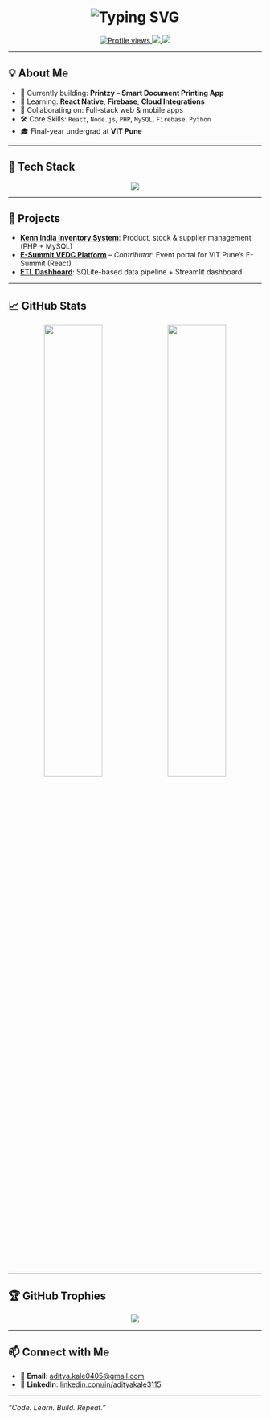<!-- Typing animation intro -->
<h1 align="center">
  <img src="https://readme-typing-svg.demolab.com?font=Fira+Code&pause=1000&center=true&width=435&lines=Hi%2C+I'm+Aditya+Kale+%F0%9F%91%8B;3rd+Year+Student+%7C+Full+Stack+Dev;ML+Enthusiast+%7C+Tech+Builder" alt="Typing SVG" />
</h1>

<p align="center">
  <a href="https://github.com/adityakale3115">
    <img src="https://komarev.com/ghpvc/?username=adityakale3115&style=flat-square&color=blue" alt="Profile views" />
  </a>
  <a href="https://www.linkedin.com/in/aditya-kale-750511285/">
    <img src="https://img.shields.io/badge/LinkedIn-Aditya_Kale-blue?logo=linkedin" />
  </a>
  <a href="mailto:aditya.kale0405@gmail.com">
    <img src="https://img.shields.io/badge/Email-Say%20Hi!-red?logo=gmail" />
  </a>
</p>

---

## 💡 About Me

- 🔭 Currently building: **Printzy – Smart Document Printing App**
- 🧠 Learning: **React Native**, **Firebase**, **Cloud Integrations**
- 🤝 Collaborating on: Full-stack web & mobile apps
- 🛠️ Core Skills: `React`, `Node.js`, `PHP`, `MySQL`, `Firebase`, `Python`
- 🎓 Final-year undergrad at **VIT Pune**

---

## 🧠 Tech Stack

<p align="center">
  <img src="https://skillicons.dev/icons?i=react,nodejs,php,mysql,python,firebase,cpp,js,html,css" />
</p>

---

## 🚀 Projects

- [**Kenn India Inventory System**](https://github.com/adityakale3115/kenn-india-inventory-management): Product, stock & supplier management (PHP + MySQL)
- [**E-Summit VEDC Platform**](https://github.com/Prajwal-weladi/Esummit) – *Contributor*: Event portal for VIT Pune’s E-Summit (React)
- [**ETL Dashboard**](https://github.com/adityakale3115/End-to-End-ETL-Pipeline-with-Streamlit): SQLite-based data pipeline + Streamlit dashboard

---

## 📈 GitHub Stats

<p align="center">
  <img width="48%" src="https://github-readme-stats.vercel.app/api?username=adityakale3115&show_icons=true&theme=tokyonight" />
  <img width="48%" src="https://github-readme-streak-stats.herokuapp.com?user=adityakale3115&theme=tokyonight" />
</p>

---

## 🏆 GitHub Trophies

<p align="center">
  <img src="https://github-profile-trophy.vercel.app/?username=adityakale3115&theme=tokyonight&row=1&column=6" />
</p>

---

## 📫 Connect with Me

- 📩 **Email**: [aditya.kale0405@gmail.com](mailto:aditya.kale0405@gmail.com)
- 💼 **LinkedIn**: [linkedin.com/in/adityakale3115](https://www.linkedin.com/in/aditya-kale-750511285/)

---

_“Code. Learn. Build. Repeat.”_

